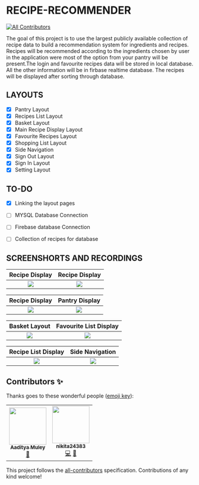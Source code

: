 # RECIPE-RECOMMENDER
<!-- ALL-CONTRIBUTORS-BADGE:START - Do not remove or modify this section -->
[![All Contributors](https://img.shields.io/badge/all_contributors-2-orange.svg?style=flat-square)](#contributors-)
<!-- ALL-CONTRIBUTORS-BADGE:END -->

The goal of this project is to use the largest publicly available collection of recipe data to build a recommendation system for ingredients and recipes.
Recipes will be recommended according to the ingredients chosen by user in the application were most of the option from your pantry will be present.The login and favourite recipes data will be stored in local database. All the other information will be in firbase realtime database. The recipes will be displayed after sorting through database. 

## LAYOUTS
- [X] Pantry Layout
- [X] Recipes List Layout
- [X] Basket Layout
- [X] Main Recipe Display Layout
- [X] Favourite Recipes Layout
- [X] Shopping List Layout
- [X] Side Navigation
- [X] Sign Out Layout
- [X] Sign In Layout
- [X] Setting Layout

## TO-DO

- [X] Linking the layout pages
- [ ] MYSQL Database Connection 
- [ ] Firebase database Connection
- [ ] Collection of recipes for database


## SCREENSHORTS AND RECORDINGS


Recipe Display             |  Recipe Display
:-------------------------:|:-------------------------:
![](https://user-images.githubusercontent.com/55665104/92324056-9f170e80-f05b-11ea-8994-e0b38f45f776.png)  |  ![](https://user-images.githubusercontent.com/55665104/92323672-2c586400-f058-11ea-9be0-d1a986a3ed78.png)



Recipe Display             |  Pantry Display
:-------------------------:|:-------------------------:
![](https://user-images.githubusercontent.com/55665104/92323673-2febeb00-f058-11ea-9bc4-36151464e1b3.png)  |  ![](https://user-images.githubusercontent.com/55665104/92376190-d6e78a00-f11f-11ea-9e0c-6948e0955784.gif)



Basket Layout              |  Favourite List Display
:-------------------------:|:-------------------------:
![](https://user-images.githubusercontent.com/55665104/92323675-3f6b3400-f058-11ea-8d78-de4eecddc465.png)  |  ![](https://user-images.githubusercontent.com/55665104/92376226-e535a600-f11f-11ea-8a39-fb61789c4800.gif)


Recipe List Display        |  Side Navigation
:-------------------------:|:-------------------------:
![](https://user-images.githubusercontent.com/55665104/92378240-211e3a80-f123-11ea-8d76-b401a27066c9.png)  |  ![](https://user-images.githubusercontent.com/55665104/94164445-adac5500-fea6-11ea-86e9-b7473d51a867.png)




## Contributors ✨

Thanks goes to these wonderful people ([emoji key](https://allcontributors.org/docs/en/emoji-key)):

<!-- ALL-CONTRIBUTORS-LIST:START - Do not remove or modify this section -->
<!-- prettier-ignore-start -->
<!-- markdownlint-disable -->
<table>
  <tr>
    <td align="center"><a href="https://www.linkedin.com/in/aaditya-muley-596121184/"><img src="https://avatars3.githubusercontent.com/u/49946090?v=4" width="100px;" alt=""/><br /><sub><b>Aaditya Muley</b></sub></a><br /><a href="#projectManagement-AadityaMuley" title="Project Management">📆</a></td>
    <td align="center"><a href="https://github.com/nikita24383"><img src="https://avatars1.githubusercontent.com/u/55633694?v=4" width="100px;" alt=""/><br /><sub><b>nikita24383</b></sub></a><br /><a href="https://github.com/IEEE-APSIT/recipe-recommender/commits?author=nikita24383" title="Code">💻</a> <a href="#design-nikita24383" title="Design">🎨</a></td>
  </tr>
</table>

<!-- markdownlint-enable -->
<!-- prettier-ignore-end -->
<!-- ALL-CONTRIBUTORS-LIST:END -->

This project follows the [all-contributors](https://github.com/all-contributors/all-contributors) specification. Contributions of any kind welcome!